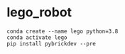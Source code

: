 # lego_robot
```
conda create --name lego python=3.8
conda activate lego
pip install pybrickdev --pre
```

